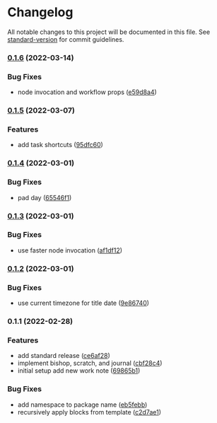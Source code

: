 # Changelog

All notable changes to this project will be documented in this file. See [standard-version](https://github.com/conventional-changelog/standard-version) for commit guidelines.

### [0.1.6](https://github.com/stdavis/alfred-notion/compare/v0.1.5...v0.1.6) (2022-03-14)


### Bug Fixes

* node invocation and workflow props ([e59d8a4](https://github.com/stdavis/alfred-notion/commit/e59d8a4bec5a07c308f2a30a7611ec14caf4024d))

### [0.1.5](https://github.com/stdavis/alfred-notion/compare/v0.1.4...v0.1.5) (2022-03-07)


### Features

* add task shortcuts ([95dfc60](https://github.com/stdavis/alfred-notion/commit/95dfc60f688a2aeea28625fdc3614dafdf595826))

### [0.1.4](https://github.com/stdavis/alfred-notion/compare/v0.1.3...v0.1.4) (2022-03-01)


### Bug Fixes

* pad day ([65546f1](https://github.com/stdavis/alfred-notion/commit/65546f1fc18736302b908a5ecafebaece0f809fe))

### [0.1.3](https://github.com/stdavis/alfred-notion/compare/v0.1.2...v0.1.3) (2022-03-01)


### Bug Fixes

* use faster node invocation ([af1df12](https://github.com/stdavis/alfred-notion/commit/af1df1232eebc9de4873adf298c0e04ca2b16c96))

### [0.1.2](https://github.com/stdavis/alfred-notion/compare/v0.1.1...v0.1.2) (2022-03-01)


### Bug Fixes

* use current timezone for title date ([9e86740](https://github.com/stdavis/alfred-notion/commit/9e86740a72798101589dbe33226fbdddcd56dbf9))

### 0.1.1 (2022-02-28)


### Features

* add standard release ([ce6af28](https://github.com/stdavis/alfred-notion/commit/ce6af28ee30f5b43713ddec53d86f11eeb840acb))
* implement bishop, scratch, and journal ([cbf28c4](https://github.com/stdavis/alfred-notion/commit/cbf28c49598859c6902a18d7df48312e7f08336b))
* initial setup add new work note ([69865b1](https://github.com/stdavis/alfred-notion/commit/69865b1eddeb5630bb8756df9b3e6035db172b7d))


### Bug Fixes

* add namespace to package name ([eb5febb](https://github.com/stdavis/alfred-notion/commit/eb5febb5415f04282d309915d80dc54a90a7b75d))
* recursively apply blocks from template ([c2d7ae1](https://github.com/stdavis/alfred-notion/commit/c2d7ae1b38ba9ccaa96a16db8eae9801a805470e))

